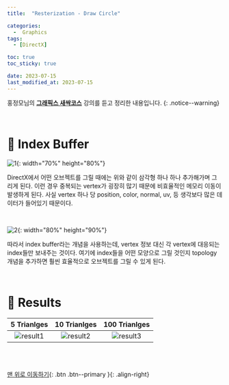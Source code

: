 ```yaml
---
title:  "Resterization - Draw Circle" 

categories:
  -  Graphics
tags:
  - [DirectX]

toc: true
toc_sticky: true

date: 2023-07-15
last_modified_at: 2023-07-15
---
```



홍정모님의 **[그래픽스 새싹코스](https://honglab.co.kr/)** 강의를 듣고 정리한 내용입니다.
{: .notice--warning}

<br>


# 🐥 Index Buffer

![1](https://github.com/inhopp/inhopp/assets/96368476/b3512d1f-d1cf-4db3-bb4a-b06de24240ff){: width="70%" height="80%"}

DirectX에서 어떤 오브젝트를 그릴 때에는 위와 같이 삼각형 하나 하나 추가해가며 그리게 된다. 이런 경우 중복되는 vertex가 굉장히 많기 때문에 비효율적인 메모리 이동이 발생하게 된다. 사실 vertex 하나 당 position, color, normal, uv, 등 생각보다 많은 데이터가 들어있기 때문이다. 

<br>

![2](https://github.com/inhopp/inhopp/assets/96368476/5035f90f-ec06-4da5-bc7a-ca5b0a4ec032){: width="80%" height="90%"}

따라서 index buffer라는 개념을 사용하는데, vertex 정보 대신 각 vertex에 대응되는 index들만 보내주는 것이다. 여기에 index들을 어떤 모양으로 그릴 것인지 topology 개념을 추가하면 훨씬 효율적으로 오브젝트를 그릴 수 있게 된다.


<br>


# 🐥 Results

| 5 Trianlges | 10 Trianlges | 100 Trianlges |
|:-:|:-:|:-:|
|![result1](https://github.com/inhopp/inhopp/assets/96368476/04c1ce9a-c2fe-43d5-831a-24082120caf7)|![result2](https://github.com/inhopp/inhopp/assets/96368476/8fa44254-34c3-4321-8775-822761e56b94)|![result3](https://github.com/inhopp/inhopp/assets/96368476/11442c86-39fd-42b6-9cc0-a5d38cc76e54)|




<br>
<br>


[맨 위로 이동하기](#){: .btn .btn--primary }{: .align-right}